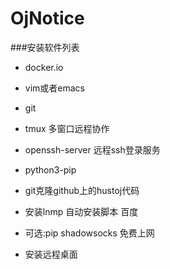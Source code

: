 # OjNotice
###安装软件列表
* docker.io
* vim或者emacs
* git
* tmux 多窗口远程协作
* openssh-server 远程ssh登录服务
* python3-pip
* git克隆github上的hustoj代码
* 安装lnmp 自动安装脚本 百度

* 可选:pip shadowsocks 免费上网
* 安装远程桌面